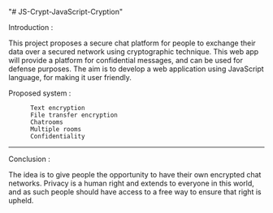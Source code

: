 "# JS-Crypt-JavaScript-Cryption"

Introduction : 

This project proposes a secure chat platform for people to exchange their data over a secured network using cryptographic technique.
This web app will provide a platform for confidential messages, and can be used for defense purposes.
The aim is to develop a web application using JavaScript language, for making it user friendly.

Proposed system : 

          Text encryption
          File transfer encryption
          Chatrooms
          Multiple rooms
          Confidentiality

-------------------------------------------------

Conclusion : 

The idea is to give people the opportunity to have their own encrypted chat networks.
Privacy is a human right and extends to everyone in this world, and as such people should have access to a free way to ensure that right is upheld.

